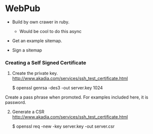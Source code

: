 WebPub
=======

- Build by own crawer in ruby.
  - Would be cool to do this async

- Get an example sitemap.
- Sign a sitemap


### Creating a Self Signed Certificate

1. Create the private key. http://www.akadia.com/services/ssh_test_certificate.html

    $ openssl genrsa -des3 -out server.key 1024

Create a pass phrase when promoted. For examples included here, it is password.

2. Generate a CSR  http://www.akadia.com/services/ssh_test_certificate.html

    $ openssl req -new -key server.key -out server.csr
